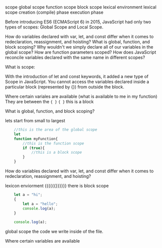 
scope
global scope
function scope
block scope
lexical environment
lexical scope
creation (compile) phase
execution phase

Before introducing ES6 (ECMAScript 6) in 2015, JavaScript had only two types of scopes: Global Scope and Local Scope. 


How do variables declared with var, let, and const differ when it comes to redeclaration, reassignment, and hoisting?
What is global, function, and block scoping?
Why wouldn't we simply declare all of our variables in the global scope?
How are function parameters scoped?
How does JavaScript reconcile variables declared with the same name in different scopes?

What is scope:

With the introduction of let and const keywords, it added a new type of Scope in JavaScript. You cannot access the variables declared inside a particular block (represented by {}) from outside the block. 

Where certain variales are available (what is available to me in my function)
They are between the `{ }`
`{ }` this is a block

What is global, function, and block scoping?

lets start from small to largest
```js
    //this is the area of the global scope
    let 
    function myFunction{
        //this is the function scope
        if (true){
            //this is a block scope
        }
    }

```
How do variables declared with var, let, and const differ when it comes to redeclaration, reassignment, and hoisting?

lexicon enviorment
{{{{{{}}}}}}
there is block scope 
```js
    let a = "hi";
    {
        let a = "hello";
        console.log(a);
    }
    
    console.log(a);
```
global scope
the code we write inside of the file.

Where certain variables are available 
